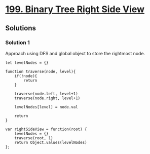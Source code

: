 # [199. Binary Tree Right Side View](https://leetcode.com/problems/binary-tree-right-side-view/)

## Solutions

### Solution 1

Approach using DFS and global object to store the rightmost node.

```
let levelNodes = {}

function traverse(node, level){
    if(!node){
        return 
    }
    
    traverse(node.left, level+1)
    traverse(node.right, level+1)
    
    levelNodes[level] = node.val
    
    return 
}

var rightSideView = function(root) {
    levelNodes = {}
    traverse(root, 1)
    return Object.values(levelNodes)
};
```
